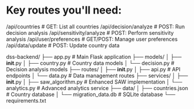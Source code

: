 # Key routes you'll need:
/api/countries              # GET: List all countries
/api/decision/analyze       # POST: Run decision analysis
/api/sensitivity/analyze    # POST: Perform sensitivity analysis
/api/user/preferences       # GET/POST: Manage user preferences
/api/data/update           # POST: Update country data


dss-backend/
├── app.py                 # Main Flask application
├── models/
│   ├── __init__.py
│   ├── country.py         # Country data models
│   └── decision.py        # Decision analysis models
├── routes/
│   ├── __init__.py
│   ├── api.py            # API endpoints
│   └── data.py           # Data management routes
├── services/
│   ├── __init__.py
│   ├── saw_algorithm.py   # Enhanced SAW implementation
│   └── analytics.py      # Advanced analytics service
├── data/
│   ├── countries.json    # Country database
│   └── migration_data.db # SQLite database
└── requirements.txt

